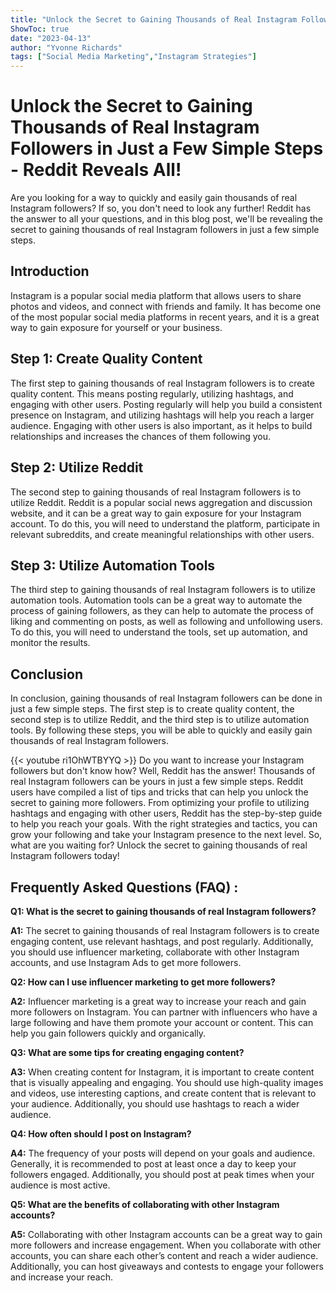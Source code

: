 ```yaml
---
title: "Unlock the Secret to Gaining Thousands of Real Instagram Followers in Just a Few Simple Steps - Reddit Reveals All!"
ShowToc: true 
date: "2023-04-13"
author: "Yvonne Richards" 
tags: ["Social Media Marketing","Instagram Strategies"]
---
```

# Unlock the Secret to Gaining Thousands of Real Instagram Followers in Just a Few Simple Steps - Reddit Reveals All!

Are you looking for a way to quickly and easily gain thousands of real Instagram followers? If so, you don't need to look any further! Reddit has the answer to all your questions, and in this blog post, we'll be revealing the secret to gaining thousands of real Instagram followers in just a few simple steps.

## Introduction

Instagram is a popular social media platform that allows users to share photos and videos, and connect with friends and family. It has become one of the most popular social media platforms in recent years, and it is a great way to gain exposure for yourself or your business.

## Step 1: Create Quality Content

The first step to gaining thousands of real Instagram followers is to create quality content. This means posting regularly, utilizing hashtags, and engaging with other users. Posting regularly will help you build a consistent presence on Instagram, and utilizing hashtags will help you reach a larger audience. Engaging with other users is also important, as it helps to build relationships and increases the chances of them following you.

## Step 2: Utilize Reddit

The second step to gaining thousands of real Instagram followers is to utilize Reddit. Reddit is a popular social news aggregation and discussion website, and it can be a great way to gain exposure for your Instagram account. To do this, you will need to understand the platform, participate in relevant subreddits, and create meaningful relationships with other users.

## Step 3: Utilize Automation Tools

The third step to gaining thousands of real Instagram followers is to utilize automation tools. Automation tools can be a great way to automate the process of gaining followers, as they can help to automate the process of liking and commenting on posts, as well as following and unfollowing users. To do this, you will need to understand the tools, set up automation, and monitor the results.

## Conclusion

In conclusion, gaining thousands of real Instagram followers can be done in just a few simple steps. The first step is to create quality content, the second step is to utilize Reddit, and the third step is to utilize automation tools. By following these steps, you will be able to quickly and easily gain thousands of real Instagram followers.

{{< youtube ri1OhWTBYYQ >}} 
Do you want to increase your Instagram followers but don't know how? Well, Reddit has the answer! Thousands of real Instagram followers can be yours in just a few simple steps. Reddit users have compiled a list of tips and tricks that can help you unlock the secret to gaining more followers. From optimizing your profile to utilizing hashtags and engaging with other users, Reddit has the step-by-step guide to help you reach your goals. With the right strategies and tactics, you can grow your following and take your Instagram presence to the next level. So, what are you waiting for? Unlock the secret to gaining thousands of real Instagram followers today!

## Frequently Asked Questions (FAQ) :
**Q1: What is the secret to gaining thousands of real Instagram followers?**

**A1:** The secret to gaining thousands of real Instagram followers is to create engaging content, use relevant hashtags, and post regularly. Additionally, you should use influencer marketing, collaborate with other Instagram accounts, and use Instagram Ads to get more followers. 

**Q2: How can I use influencer marketing to get more followers?**

**A2:** Influencer marketing is a great way to increase your reach and gain more followers on Instagram. You can partner with influencers who have a large following and have them promote your account or content. This can help you gain followers quickly and organically.

**Q3: What are some tips for creating engaging content?**

**A3:** When creating content for Instagram, it is important to create content that is visually appealing and engaging. You should use high-quality images and videos, use interesting captions, and create content that is relevant to your audience. Additionally, you should use hashtags to reach a wider audience. 

**Q4: How often should I post on Instagram?**

**A4:** The frequency of your posts will depend on your goals and audience. Generally, it is recommended to post at least once a day to keep your followers engaged. Additionally, you should post at peak times when your audience is most active. 

**Q5: What are the benefits of collaborating with other Instagram accounts?**

**A5:** Collaborating with other Instagram accounts can be a great way to gain more followers and increase engagement. When you collaborate with other accounts, you can share each other’s content and reach a wider audience. Additionally, you can host giveaways and contests to engage your followers and increase your reach.


